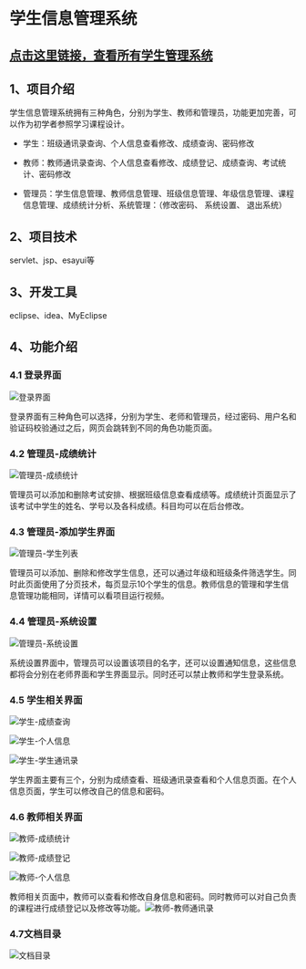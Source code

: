 # 学生信息管理系统

## [点击这里链接，查看所有学生管理系统](https://mp.weixin.qq.com/mp/appmsgalbum?__biz=MzkwMjM1MjM0Ng==&action=getalbum&album_id=2544356222163189761&scene=21#wechat_redirect)

## 1、项目介绍

学生信息管理系统拥有三种角色，分别为学生、教师和管理员，功能更加完善，可以作为初学者参照学习课程设计。

- 学生：班级通讯录查询、个人信息查看修改、成绩查询、密码修改

- 教师：教师通讯录查询、个人信息查看修改、成绩登记、成绩查询、考试统计、密码修改

- 管理员：学生信息管理、教师信息管理、班级信息管理、年级信息管理、课程信息管理、成绩统计分析、系统管理：（修改密码、 系统设置、 退出系统）


## 2、项目技术

servlet、jsp、esayui等

## 3、开发工具

eclipse、idea、MyEclipse

## 4、功能介绍

### 4.1 登录界面

![登录界面](https://project-images-1256969109.cos.ap-chongqing.myqcloud.com/Typora-Images/20220515111216.png)

登录界面有三种角色可以选择，分别为学生、老师和管理员，经过密码、用户名和验证码校验通过之后，网页会跳转到不同的角色功能页面。

### 4.2 管理员-成绩统计

![管理员-成绩统计](https://project-images-1256969109.cos.ap-chongqing.myqcloud.com/Typora-Images/20220515111501.jpg)

管理员可以添加和删除考试安排、根据班级信息查看成绩等。成绩统计页面显示了 该考试中学生的姓名、学号以及各科成绩。科目均可以在后台修改。

### 4.3 管理员-添加学生界面

![管理员-学生列表](https://project-images-1256969109.cos.ap-chongqing.myqcloud.com/Typora-Images/20220515111518.jpg)

管理员可以添加、删除和修改学生信息，还可以通过年级和班级条件筛选学生。同时此页面使用了分页技术，每页显示10个学生的信息。教师信息的管理和学生信息管理功能相同，详情可以看项目运行视频。

### 4.4 管理员-系统设置

![管理员-系统设置](https://project-images-1256969109.cos.ap-chongqing.myqcloud.com/Typora-Images/20220515111523.jpg)

系统设置界面中，管理员可以设置该项目的名字，还可以设置通知信息，这些信息都将会分别在老师界面和学生界面显示。同时还可以禁止教师和学生登录系统。

### 4.5 学生相关界面

![学生-成绩查询](https://project-images-1256969109.cos.ap-chongqing.myqcloud.com/Typora-Images/20220515111531.jpg)

![学生-个人信息](https://project-images-1256969109.cos.ap-chongqing.myqcloud.com/Typora-Images/20220515111537.jpg)

![学生-学生通讯录](https://project-images-1256969109.cos.ap-chongqing.myqcloud.com/Typora-Images/20220515111542.jpg)

学生界面主要有三个，分别为成绩查看、班级通讯录查看和个人信息页面。在个人信息页面，学生可以修改自己的信息和密码。

### 4.6 教师相关界面

![教师-成绩统计](https://project-images-1256969109.cos.ap-chongqing.myqcloud.com/Typora-Images/20220515111550.jpg)

![教师-成绩登记](https://project-images-1256969109.cos.ap-chongqing.myqcloud.com/Typora-Images/20220515111553.jpg)

![教师-个人信息](https://project-images-1256969109.cos.ap-chongqing.myqcloud.com/Typora-Images/20220515111556.jpg)

教师相关页面中，教师可以查看和修改自身信息和密码。同时教师可以对自己负责的课程进行成绩登记以及修改等功能。![教师-教师通讯录](https://project-images-1256969109.cos.ap-chongqing.myqcloud.com/Typora-Images/20220515111559.jpg)

### 4.7文档目录

![文档目录](https://project-images-1256969109.cos.ap-chongqing.myqcloud.com/Typora-Images/202208152135557.jpg)



